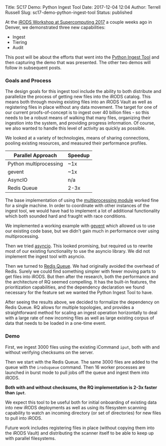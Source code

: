 Title: SC17 Demo: Python Ingest Tool
Date: 2017-12-04 12:04
Author: Terrell Russell
Slug: sc17-demo-python-ingest-tool
Status: published

At the [iRODS Workshop at Supercomputing 2017]({filename}/pages/sc17.html) a couple weeks ago in Denver, we demonstrated three new capabilities:

- Ingest
- Tiering
- Audit

This post will be about the efforts that went into the [Python Ingest Tool](https://github.com/irods-contrib/irods_tools_ingest) and then capturing the demo that was presented.  The other two demos will follow in subsequent posts.

### Goals and Process

The design goals for this ingest tool include the ability to both distribute and parallelize the process of getting new files into the iRODS catalog.  This means both through moving existing files into an iRODS Vault as well as registering files in place without any data movement.  The target for one of our current proofs-of-concept is to ingest over 40 billion files - so this needs to be a robust means of walking that many files, organizing their ingestion into the system, and providing progress information.  Of course, we also wanted to handle this level of activity as quickly as possible.

We looked at a variety of technologies, means of sharing connections, pooling existing resources, and measured their performance profiles.

Parallel Approach | Speedup
----------------- | ------------
Python multiprocessing | ~1x
gevent | ~1x
AsyncIO | n/a
Redis Queue | 2-3x

The base implementation of using the [multiprocessing module](https://docs.python.org/3.5/library/multiprocessing.html) worked fine for a single machine.  In order to coordinate with other instances of the ingest tool, we would have had to implement a lot of additional functionality which both sounded hard and fraught with race conditions.

We implemented a working example with [gevent](https://github.com/gevent/gevent) which allowed us to use our existing code base, but we didn't gain much in performance over using multiprocessing.

Then we tried [asyncio](https://docs.python.org/3/library/asyncio.html).  This looked promising, but required us to rewrite most of our existing functionality to use the asyncio library.  We did not implement the ingest tool with asyncio.

Then we turned to [Redis Queue](http://python-rq.org/).  We had originally avoided the overhead of Redis.  Surely we could find something simpler with fewer moving parts to get files into iRODS.  But then after the research, both the performance and the architecture of RQ seemed compelling.  It has the built-in features, the prioritization capabilities, and the dependency declaration we found necessary for the feature set we wanted the Python Ingest Tool to have.

After seeing the results above, we decided to formalize the dependency on Redis Queue.  RQ allows for multiple topologies, and provides a straightforward method for scaling an ingest operation horizontally to deal with a large rate of new incoming files as well as large existing corpus of data that needs to be loaded in a one-time event.

### Demo

<script type="text/javascript" src="https://asciinema.org/a/150435.js" id="asciicast-150435" async></script>

First, we ingest 3000 files using the existing iCommand `iput`, both with and without verifying checksums on the server.

Then we start with the Redis Queue.  The same 3000 files are added to the queue with the `irodsqueue` command.  Then 16 worker processes are launched in burst mode to pull jobs off the queue and ingest them into iRODS.

**Both with and without checksums, the RQ implementation is 2-3x faster than `iput`**.

We expect this tool to be useful both for initial onboarding of existing data into new iRODS deployments as well as using its filesystem scanning capability to watch an incoming directory (or set of directories) for new files to pull into iRODS.

Future work includes registering files in place (without copying them into the iRODS Vault) and distributing the scanner itself to be able to keep up with parallel filesystems.

